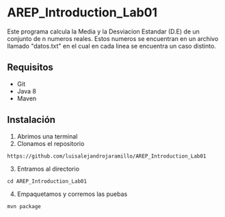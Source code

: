 # AREP_Introduction_Lab01
Este programa calcula la Media y la Desviacion Estandar (D.E) de un conjunto de n numeros reales. Estos numeros se encuentran en un archivo llamado "datos.txt" en el cual en cada linea se encuentra un caso distinto. 

## Requisitos
* Git
* Java 8
* Maven

## Instalación
1. Abrimos una terminal
2. Clonamos el repositorio
```
https://github.com/luisalejandrojaramillo/AREP_Introduction_Lab01
```
3. Entramos al directorio
```
cd AREP_Introduction_Lab01
```
4. Empaquetamos y corremos las puebas
```
mvn package
```
